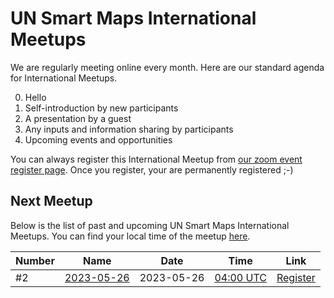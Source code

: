 # UN Smart Maps International Meetups

We are regularly meeting online every month. Here are our standard agenda for International Meetups.

0. Hello
1. Self-introduction by new participants
2. A presentation by a guest
3. Any inputs and information sharing by participants
4. Upcoming events and opportunities

You can always register this International Meetup from [our zoom event register page](https://ucla.zoom.us/meeting/register/tJcoc-mvrTovG920aIcgb-64RaKdVWKTb1Ik). Once you register, your are permanently registered ;-)

## Next Meetup
Below is the list of past and upcoming UN Smart Maps International Meetups. You can find your local time of the meetup [here](https://www.timeanddate.com/worldclock/fixedtime.html?msg=UN+Smart+Maps+International+Meetup&iso=20230526T04&p1=1440&ah=1).

Number | Name | Date | Time | Link
|-------|------|------|------|------|
#2 | [2023-05-26](./2023-05-26.md) | 2023-05-26 | [04:00 UTC](https://www.timeanddate.com/worldclock/fixedtime.html?msg=UN+Smart+Maps+International+Meetup&iso=20230526T04&p1=1440&ah=1) | [Register](https://ucla.zoom.us/meeting/register/tJcoc-mvrTovG920aIcgb-64RaKdVWKTb1Ik)

<!-- ### Past Meetups -->
